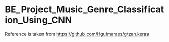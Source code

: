 # BE_Project_Music_Genre_Classification_Using_CNN
Reference is taken from https://github.com/Hguimaraes/gtzan.keras
